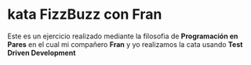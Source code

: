 # kata FizzBuzz con Fran
Este es un ejercicio realizado mediante la filosofia de **Programación en Pares** en el cual mi compañero **Fran** y yo realizamos la cata usando **Test Driven Development**
